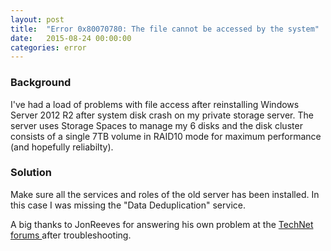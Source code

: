 ```yaml
---
layout: post
title:  "Error 0x80070780: The file cannot be accessed by the system"
date:   2015-08-24 00:00:00
categories: error
---
```


### Background

I've had a load of problems with file access after reinstalling Windows Server 2012 R2 after system disk crash on my private storage server.
The server uses Storage Spaces to manage my 6 disks and the disk cluster consists of a single 7TB volume in RAID10 mode for maximum performance (and hopefully reliabilty).

### Solution

Make sure all the services and roles of the old server has been installed.
In this case I was missing the "Data Deduplication" service.

A big thanks to JonReeves for answering his own problem at the [TechNet forums ](https://social.technet.microsoft.com/Forums/exchange/en-US/96f93660-e34a-4caa-bb97-f907ecb2b549/files-on-2012-storage-spaces-unreadable-after-reinstalling-os?forum=winserverfiles) after troubleshooting.
